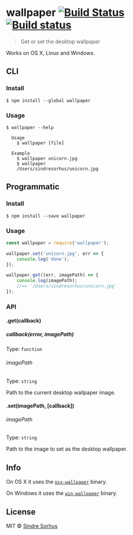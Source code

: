 # wallpaper [![Build Status](https://travis-ci.org/sindresorhus/wallpaper.svg?branch=master)](https://travis-ci.org/sindresorhus/wallpaper) [![Build status](https://ci.appveyor.com/api/projects/status/xhwaihmhhplh5d05/branch/master?svg=true)](https://ci.appveyor.com/project/sindresorhus/wallpaper/branch/master)

> Get or set the desktop wallpaper

Works on OS X, Linux and Windows.


## CLI

### Install

```
$ npm install --global wallpaper
```

### Usage

```
$ wallpaper --help

  Usage
    $ wallpaper [file]

  Example
    $ wallpaper unicorn.jpg
    $ wallpaper
    /Users/sindresorhus/unicorn.jpg
```


## Programmatic

### Install

```
$ npm install --save wallpaper
```

### Usage

```js
const wallpaper = require('wallpaper');

wallpaper.set('unicorn.jpg', err => {
	console.log('done');
});

wallpaper.get((err, imagePath) => {
	console.log(imagePath);
	//=> '/Users/sindresorhus/unicorn.jpg'
});
```

### API

#### .get(callback)

##### callback(error, imagePath)

Type: `function`

###### imagePath

Type: `string`

Path to the current desktop wallpaper image.

#### .set(imagePath, [callback])

###### imagePath

Type: `string`

Path to the image to set as the desktop wallpaper.


## Info

On OS X it uses the [`osx-wallpaper`](https://github.com/sindresorhus/osx-wallpaper) binary.

On Windows it uses the [`win-wallpaper`](https://github.com/sindresorhus/win-wallpaper) binary.


## License

MIT © [Sindre Sorhus](http://sindresorhus.com)
